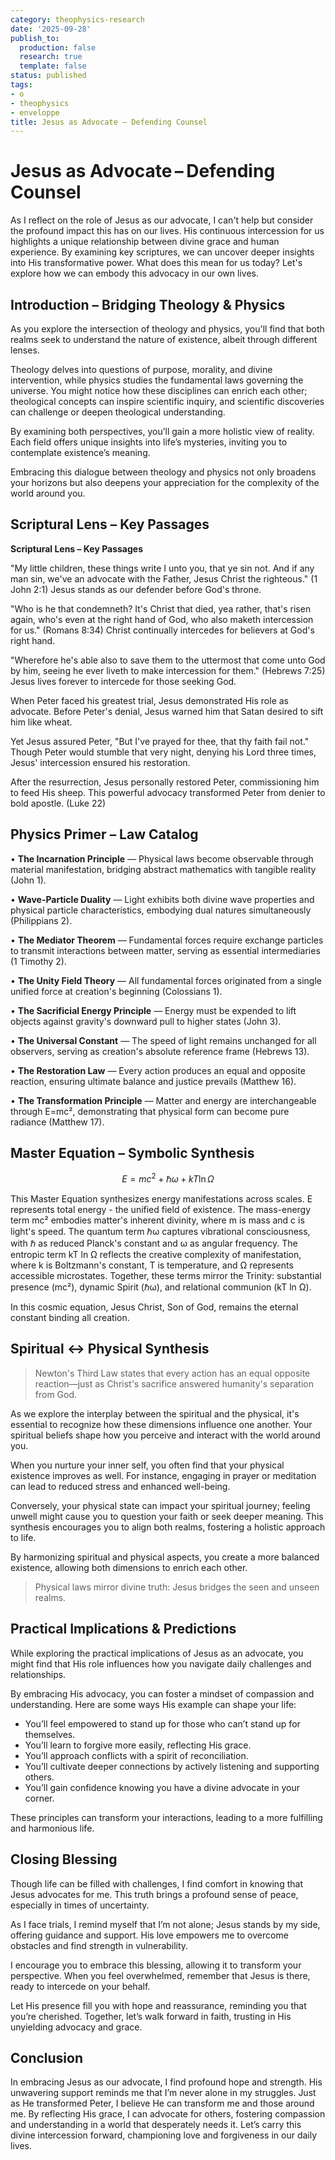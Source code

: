 ```yaml
---
category: theophysics-research
date: '2025-09-28'
publish_to:
  production: false
  research: true
  template: false
status: published
tags:
- o
- theophysics
- enveloppe
title: Jesus as Advocate – Defending Counsel
---
```

   
# Jesus as Advocate – Defending Counsel   
   
As I reflect on the role of Jesus as our advocate, I can't help but consider the profound impact this has on our lives. His continuous intercession for us highlights a unique relationship between divine grace and human experience. By examining key scriptures, we can uncover deeper insights into His transformative power. What does this mean for us today? Let's explore how we can embody this advocacy in our own lives.   
   
## Introduction – Bridging Theology & Physics   
   
As you explore the intersection of theology and physics, you'll find that both realms seek to understand the nature of existence, albeit through different lenses.   
   
Theology delves into questions of purpose, morality, and divine intervention, while physics studies the fundamental laws governing the universe. You might notice how these disciplines can enrich each other; theological concepts can inspire scientific inquiry, and scientific discoveries can challenge or deepen theological understanding.   
   
By examining both perspectives, you’ll gain a more holistic view of reality. Each field offers unique insights into life’s mysteries, inviting you to contemplate existence’s meaning.   
   
Embracing this dialogue between theology and physics not only broadens your horizons but also deepens your appreciation for the complexity of the world around you.   
   
## Scriptural Lens – Key Passages   
   
**Scriptural Lens – Key Passages**   
   
"My little children, these things write I unto you, that ye sin not. And if any man sin, we've an advocate with the Father, Jesus Christ the righteous." (1 John 2:1) Jesus stands as our defender before God's throne.   
   
"Who is he that condemneth? It's Christ that died, yea rather, that's risen again, who's even at the right hand of God, who also maketh intercession for us." (Romans 8:34) Christ continually intercedes for believers at God's right hand.   
   
"Wherefore he's able also to save them to the uttermost that come unto God by him, seeing he ever liveth to make intercession for them." (Hebrews 7:25) Jesus lives forever to intercede for those seeking God.   
   
When Peter faced his greatest trial, Jesus demonstrated His role as advocate. Before Peter's denial, Jesus warned him that Satan desired to sift him like wheat.   
   
Yet Jesus assured Peter, "But I've prayed for thee, that thy faith fail not." Though Peter would stumble that very night, denying his Lord three times, Jesus' intercession ensured his restoration.   
   
After the resurrection, Jesus personally restored Peter, commissioning him to feed His sheep. This powerful advocacy transformed Peter from denier to bold apostle. (Luke 22)   
   
## Physics Primer – Law Catalog   
   
• **The Incarnation Principle** — Physical laws become observable through material manifestation, bridging abstract mathematics with tangible reality (John 1).   
   
• **Wave-Particle Duality** — Light exhibits both divine wave properties and physical particle characteristics, embodying dual natures simultaneously (Philippians 2).   
   
• **The Mediator Theorem** — Fundamental forces require exchange particles to transmit interactions between matter, serving as essential intermediaries (1 Timothy 2).   
   
• **The Unity Field Theory** — All fundamental forces originated from a single unified force at creation's beginning (Colossians 1).   
   
• **The Sacrificial Energy Principle** — Energy must be expended to lift objects against gravity's downward pull to higher states (John 3).   
   
• **The Universal Constant** — The speed of light remains unchanged for all observers, serving as creation's absolute reference frame (Hebrews 13).   
   
• **The Restoration Law** — Every action produces an equal and opposite reaction, ensuring ultimate balance and justice prevails (Matthew 16).   
   
• **The Transformation Principle** — Matter and energy are interchangeable through E=mc², demonstrating that physical form can become pure radiance (Matthew 17).   
   
## Master Equation – Symbolic Synthesis   
   
$$E = mc^2 + \hbar\omega + kT\ln\Omega$$   
   
This Master Equation synthesizes energy manifestations across scales. E represents total energy - the unified field of existence. The mass-energy term mc² embodies matter's inherent divinity, where m is mass and c is light's speed. The quantum term ℏω captures vibrational consciousness, with ℏ as reduced Planck's constant and ω as angular frequency. The entropic term kT ln Ω reflects the creative complexity of manifestation, where k is Boltzmann's constant, T is temperature, and Ω represents accessible microstates. Together, these terms mirror the Trinity: substantial presence (mc²), dynamic Spirit (ℏω), and relational communion (kT ln Ω).   
   
In this cosmic equation, Jesus Christ, Son of God, remains the eternal constant binding all creation.   
   
## Spiritual ↔ Physical Synthesis   
   
> Newton's Third Law states that every action has an equal opposite reaction—just as Christ's sacrifice answered humanity's separation from God.   
   
As we explore the interplay between the spiritual and the physical, it's essential to recognize how these dimensions influence one another. Your spiritual beliefs shape how you perceive and interact with the world around you.   
   
When you nurture your inner self, you often find that your physical existence improves as well. For instance, engaging in prayer or meditation can lead to reduced stress and enhanced well-being.   
   
Conversely, your physical state can impact your spiritual journey; feeling unwell might cause you to question your faith or seek deeper meaning. This synthesis encourages you to align both realms, fostering a holistic approach to life.   
   
By harmonizing spiritual and physical aspects, you create a more balanced existence, allowing both dimensions to enrich each other.   
   
> Physical laws mirror divine truth: Jesus bridges the seen and unseen realms.   
   
## Practical Implications & Predictions   
   
While exploring the practical implications of Jesus as an advocate, you might find that His role influences how you navigate daily challenges and relationships.   
   
By embracing His advocacy, you can foster a mindset of compassion and understanding. Here are some ways His example can shape your life:   
   
   
- You’ll feel empowered to stand up for those who can’t stand up for themselves.   
- You’ll learn to forgive more easily, reflecting His grace.   
- You’ll approach conflicts with a spirit of reconciliation.   
- You’ll cultivate deeper connections by actively listening and supporting others.   
- You’ll gain confidence knowing you have a divine advocate in your corner.   
   
These principles can transform your interactions, leading to a more fulfilling and harmonious life.   
   
## Closing Blessing   
   
Though life can be filled with challenges, I find comfort in knowing that Jesus advocates for me. This truth brings a profound sense of peace, especially in times of uncertainty.   
   
As I face trials, I remind myself that I’m not alone; Jesus stands by my side, offering guidance and support. His love empowers me to overcome obstacles and find strength in vulnerability.   
   
I encourage you to embrace this blessing, allowing it to transform your perspective. When you feel overwhelmed, remember that Jesus is there, ready to intercede on your behalf.   
   
Let His presence fill you with hope and reassurance, reminding you that you’re cherished. Together, let’s walk forward in faith, trusting in His unyielding advocacy and grace.   
   
## Conclusion   
   
In embracing Jesus as our advocate, I find profound hope and strength. His unwavering support reminds me that I’m never alone in my struggles. Just as He transformed Peter, I believe He can transform me and those around me. By reflecting His grace, I can advocate for others, fostering compassion and understanding in a world that desperately needs it. Let’s carry this divine intercession forward, championing love and forgiveness in our daily lives.
